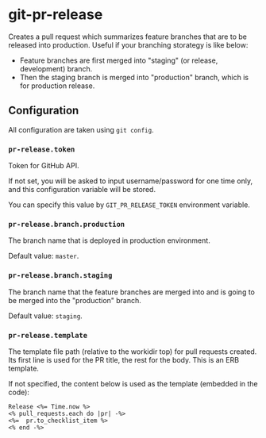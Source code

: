 git-pr-release
==============

Creates a pull request which summarizes feature branches that are to be
released into production. Useful if your branching storategy is like below:

 * Feature branches are first merged into "staging" (or release, development)
   branch.
 * Then the staging branch is merged into "production" branch, which is for
   production release.

Configuration
-------------

All configuration are taken using `git config`.

### `pr-release.token`

Token for GitHub API.

If not set, you will be asked to input username/password for one time only,
and this configuration variable will be stored.

You can specify this value by `GIT_PR_RELEASE_TOKEN` environment variable.

### `pr-release.branch.production`

The branch name that is deployed in production environment.

Default value: `master`.

### `pr-release.branch.staging`

The branch name that the feature branches are merged into and is going to be
merged into the "production" branch.

Default value: `staging`.

### `pr-release.template`

The template file path (relative to the workidir top) for pull requests created. Its first line is used for the PR title, the rest for the body. This is an ERB template.

If not specified, the content below is used as the template (embedded in the code):

```erb
Release <%= Time.now %>
<% pull_requests.each do |pr| -%>
<%=  pr.to_checklist_item %>
<% end -%>
```
